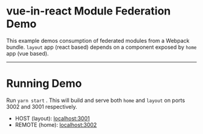 # vue-in-react Module Federation Demo

This example demos consumption of federated modules from a Webpack bundle. `layout` app (react based) depends on a component exposed by `home` app (vue based). 

---

# Running Demo

Run `yarn start` . This will build and serve both `home` and `layout` on ports 3002 and 3001 respectively.

- HOST (layout): [localhost:3001](http://localhost:3001/)
- REMOTE (home): [localhost:3002](http://localhost:3002/)
